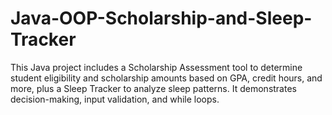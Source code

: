 # Java-OOP-Scholarship-and-Sleep-Tracker
This Java project includes a Scholarship Assessment tool to determine student eligibility and scholarship amounts based on GPA, credit hours, and more, plus a Sleep Tracker to analyze sleep patterns. It demonstrates decision-making, input validation, and while loops.
